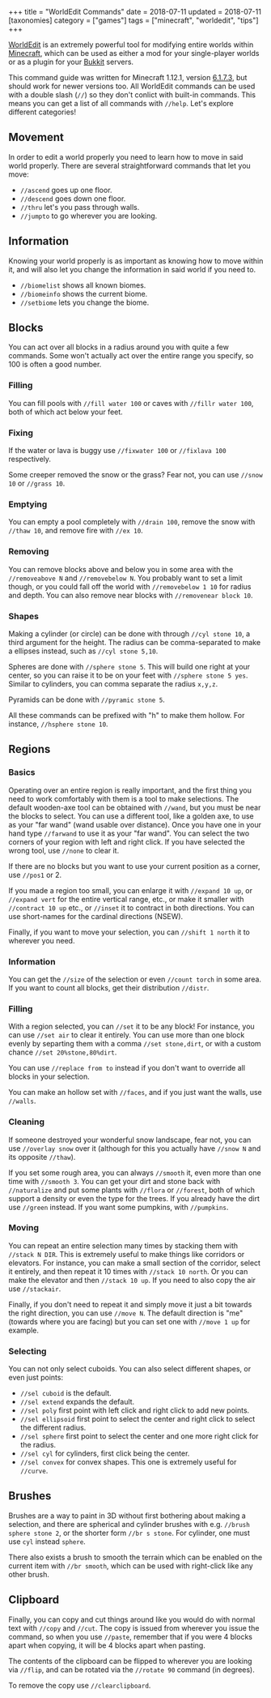 +++
title = "WorldEdit Commands"
date = 2018-07-11
updated = 2018-07-11
[taxonomies]
category = ["games"]
tags = ["minecraft", "worldedit", "tips"]
+++

[WorldEdit](https://dev.bukkit.org/projects/worldedit) is an extremely powerful tool for modifying entire worlds within [Minecraft](https://minecraft.net), which can be used as either a mod for your single-player worlds or as a plugin for your [Bukkit](https://getbukkit.org/) servers.

This command guide was written for Minecraft 1.12.1, version [6.1.7.3](https://dev.bukkit.org/projects/worldedit/files/2460562), but should work for newer versions too. All WorldEdit commands can be used with a double slash (`//`) so they don't conlict with built-in commands. This means you can get a list of all commands with `//help`. Let's explore different categories!

## Movement

In order to edit a world properly you need to learn how to move in said world properly. There are several straightforward commands that let you move:

* `//ascend` goes up one floor.
* `//descend` goes down one floor.
* `//thru` let's you pass through walls.
* `//jumpto` to go wherever you are looking.

## Information

Knowing your world properly is as important as knowing how to move within it, and will also let you change the information in said world if you need to.

* `//biomelist` shows all known biomes.
* `//biomeinfo` shows the current biome.
* `//setbiome` lets you change the biome.

## Blocks

You can act over all blocks in a radius around you with quite a few commands. Some won't actually act over the entire range you specify, so 100 is often a good number.

### Filling

You can fill pools with `//fill water 100` or caves with `//fillr water 100`, both of which act below your feet.

### Fixing

If the water or lava is buggy use `//fixwater 100` or `//fixlava 100` respectively.

Some creeper removed the snow or the grass? Fear not, you can use `//snow 10` or `//grass 10`.

### Emptying

You can empty a pool completely with `//drain 100`, remove the snow with `//thaw 10`, and remove fire with `//ex 10`.

### Removing

You can remove blocks above and below you in some area with the `//removeabove N` and `//removebelow N`. You probably want to set a limit though, or you could fall off the world with `//removebelow 1 10` for radius and depth. You can also remove near blocks with `//removenear block 10`.

### Shapes

Making a cylinder (or circle) can be done with through `//cyl stone 10`, a third argument for the height. The radius can be comma-separated to make a ellipses instead, such as `//cyl stone 5,10`.

Spheres are done with `//sphere stone 5`. This will build one right at your center, so you can raise it to be on your feet with `//sphere stone 5 yes`. Similar to cylinders, you can comma separate the radius `x,y,z`.

Pyramids can be done with `//pyramic stone 5`.

All these commands can be prefixed with "h" to make them hollow. For instance, `//hsphere stone 10`.

## Regions

### Basics

Operating over an entire region is really important, and the first thing you need to work comfortably with them is a tool to make selections. The default wooden-axe tool can be obtained with `//wand`, but you must be near the blocks to select. You can use a different tool, like a golden axe, to use as your "far wand" (wand usable over distance). Once you have one in your hand type `//farwand` to use it as your "far wand". You can select the two corners of your region with left and right click. If you have selected the wrong tool, use `//none` to clear it.

If there are no blocks but you want to use your current position as a corner, use `//pos1` or 2.

If you made a region too small, you can enlarge it with `//expand 10 up`, or `//expand vert` for the entire vertical range, etc., or make it smaller with `//contract 10 up` etc., or `//inset` it to contract in both directions. You can use short-names for the cardinal directions (NSEW).

Finally, if you want to move your selection, you can `//shift 1 north` it to wherever you need.

### Information

You can get the `//size` of the selection or even `//count torch` in some area. If you want to count all blocks, get their distribution `//distr`.

### Filling

With a region selected, you can `//set` it to be any block! For instance, you can use `//set air` to clear it entirely. You can use more than one block evenly by separting them with a comma `//set stone,dirt`, or with a custom chance `//set 20%stone,80%dirt`.

You can use `//replace from to` instead if you don't want to override all blocks in your selection.

You can make an hollow set with `//faces`, and if you just want the walls, use `//walls`.

### Cleaning

If someone destroyed your wonderful snow landscape, fear not, you can use `//overlay snow` over it (although for this you actually have `//snow N` and its opposite `//thaw`).

If you set some rough area, you can always `//smooth` it, even more than one time with `//smooth 3`. You can get your dirt and stone back with `//naturalize` and put some plants with `//flora` or `//forest`, both of which support a density or even the type for the trees. If you already have the dirt use `//green` instead. If you want some pumpkins, with `//pumpkins`.

### Moving

You can repeat an entire selection many times by stacking them with `//stack N DIR`. This is extremely useful to make things like corridors or elevators. For instance, you can make a small section of the corridor, select it entirely, and then repeat it 10 times with `//stack 10 north`. Or you can make the elevator and then `//stack 10 up`. If you need to also copy the air use `//stackair`.

Finally, if you don't need to repeat it and simply move it just a bit towards the right direction, you can use `//move N`. The default direction is "me" (towards where you are facing) but you can set one with `//move 1 up` for example.

### Selecting

You can not only select cuboids. You can also select different shapes, or even just points:

* `//sel cuboid` is the default.
* `//sel extend` expands the default.
* `//sel poly` first point with left click and right click to add new points.
* `//sel ellipsoid` first point to select the center and right click to select the different radius.
* `//sel sphere` first point to select the center and one more right click for the radius.
* `//sel cyl` for cylinders, first click being the center.
* `//sel convex` for convex shapes. This one is extremely useful for `//curve`.

## Brushes

Brushes are a way to paint in 3D without first bothering about making a selection, and there are spherical and cylinder brushes with e.g. `//brush sphere stone 2`, or the shorter form `//br s stone`. For cylinder, one must use `cyl` instead `sphere`.

There also exists a brush to smooth the terrain which can be enabled on the current item with `//br smooth`, which can be used with right-click like any other brush.

## Clipboard

Finally, you can copy and cut things around like you would do with normal text with `//copy` and `//cut`. The copy is issued from wherever you issue the command, so when you use `//paste`, remember that if you were 4 blocks apart when copying, it will be 4 blocks apart when pasting.

The contents of the clipboard can be flipped to wherever you are looking via `//flip`, and can be rotated via the `//rotate 90` command (in degrees).

To remove the copy use `//clearclipboard`.